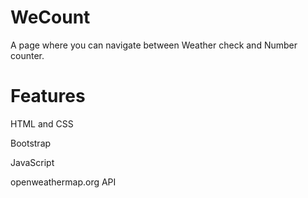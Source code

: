 # WeCount
A page where you can navigate between Weather check and Number counter. 
# Features
HTML and CSS

Bootstrap

JavaScript

openweathermap.org API

